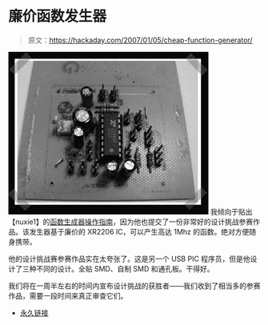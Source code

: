 # 廉价函数发生器

> 原文：<https://hackaday.com/2007/01/05/cheap-function-generator/>

![](img/21f32a0ab013fc8e90ddde43e50117b6.png)
我倾向于贴出【nuxie1】的[函数生成器操作指南](http://www.nuxie1.com/guides/function-generator.html)，因为他也提交了一份非常好的设计挑战参赛作品。该发生器基于廉价的 XR2206 IC，可以产生高达 1Mhz 的函数。绝对方便随身携带。

他的设计挑战赛参赛作品实在太夸张了。这是另一个 USB PIC 程序员，但是他设计了三种不同的设计。全贴 SMD、自制 SMD 和通孔板。干得好。

我们将在一周半左右的时间内宣布设计挑战的获胜者——我们收到了相当多的参赛作品，需要一段时间来真正审查它们。

*   [永久链接](http://www.nuxie1.com/guides/function-generator.html)